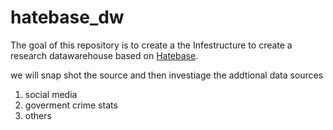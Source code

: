 # hatebase_dw
The goal of this repository is to create a the Infestructure to create a research datawarehouse based on [Hatebase](https://hatebase.org/).

we will snap shot the source and then investiage the addtional data sources
1. social media
1. goverment crime stats 
1. others
